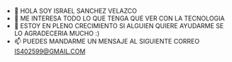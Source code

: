 - 👋 HOLA SOY ISRAEL SANCHEZ VELAZCO
- 👀 ME INTERESA TODO LO QUE TENGA QUE VER CON LA TECNOLOGIA 
- 🌱 ESTOY EN PLENO CRECIMIENTO SI ALGUIEN QUIERE AYUDARME SE LO AGRADECERIA MUCHO :)
- 📫  PUEDES MANDARME UN MENSAJE AL SIGUIENTE CORREO IS402599@GMAIL.COM

<!---
israelsv2002/israelsv2002 is a ✨ special ✨ repository because its `README.md` (this file) appears on your GitHub profile.
You can click the Preview link to take a look at your changes.
--->

